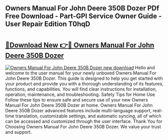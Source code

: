 ## Owners Manual For John Deere 350B Dozer PDf Free Download - Part-GPl Service Owner Guide - User Repair Edition T0hqD

# <h2><a href="http://bc62156.oget.top/?id=Owners+Manual+For+John+Deere+350B+Dozer">🔗Download New 👉🔴 Owners Manual For John Deere 350B Dozer</a></h2>

[![Owners Manual For John Deere 350B Dozer new download](https://i.imgur.com/5g1atiW.png)](http://bc62156.oget.top/?id=Owners+Manual+For+John+Deere+350B+Dozer)
Hello and welcome to the user manual for your newly unboxed Owners Manual For John Deere 350B Dozer. This guide is designed to help you get started with your product and provide you with a thorough understanding of its features, functions, and capabilities. You will find clear instructions for installation, operation, maintenance, and troubleshooting. Safety Tips for Home Use Follow these tips to ensure safe and secure use of your new Owners Manual For John Deere 350B Dozer at home. Owners Manual For John Deere 350B Dozer advanced features include multi-language support, real-time translation, customizable settings, and automatic syncing, all of which can be accessed and customized through the user interface. Thank You for Choosing Owners Manual For John Deere 350B Dozer. We value your trust and support.

